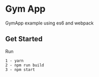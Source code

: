 # Gym App
GymApp example using es6 and webpack

## Get Started
Run
```
1 - yarn
2 - npm run build
3 - npm start
```
